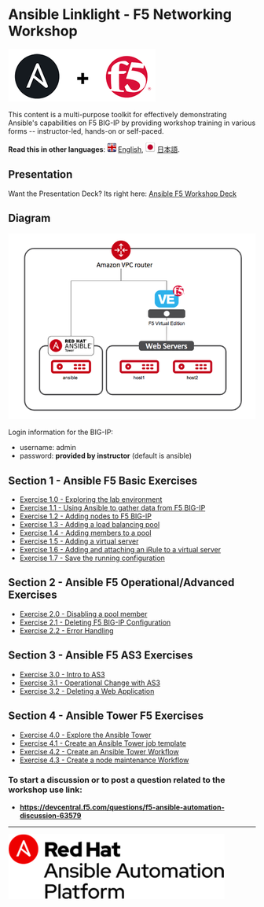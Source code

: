 # Ansible Linklight - F5 Networking Workshop

![f5workshop](images/ansiblef5-transparent.png)

This content is a multi-purpose toolkit for effectively demonstrating Ansible's capabilities on F5 BIG-IP by providing  workshop training in various forms -- instructor-led, hands-on or self-paced.

**Read this in other languages**: ![uk](images/uk.png) [English](README.html),  ![japan](images/japan.png) [日本語](README.ja.html).

## Presentation
Want the Presentation Deck?  Its right here:
[Ansible F5 Workshop Deck](decks/ansible_f5.pdf)

## Diagram
![f5 diagram](images/f5topology.png)

Login information for the BIG-IP:
- username: admin
- password: **provided by instructor** (default is ansible)

## Section 1 - Ansible F5 Basic Exercises

 - [Exercise 1.0 - Exploring the lab environment](1.0-explore/README.html)  
 - [Exercise 1.1 - Using Ansible to gather data from F5 BIG-IP](1.1-get-facts/README.html)  
 - [Exercise 1.2 - Adding nodes to F5 BIG-IP](1.2-add-node/README.html)  
 - [Exercise 1.3 - Adding a load balancing pool](1.3-add-pool/README.html)  
 - [Exercise 1.4 - Adding members to a pool](1.4-add-pool-members/README.html)  
 - [Exercise 1.5 - Adding a virtual server](1.5-add-virtual-server/README.html)  
 - [Exercise 1.6 - Adding and attaching an iRule to a virtual server](1.6-add-irules/README.html)
 - [Exercise 1.7 - Save the running configuration](1.7-save-running-config/README.html)

## Section 2 - Ansible F5 Operational/Advanced Exercises

 - [Exercise 2.0 - Disabling a pool member](2.0-disable-pool-member/README.html)
 - [Exercise 2.1 - Deleting F5 BIG-IP Configuration](2.1-delete-configuration/README.html)  
 - [Exercise 2.2 - Error Handling](2.2-error-handling/README.html)  

## Section 3 - Ansible F5 AS3 Exercises

 - [Exercise 3.0 - Intro to AS3](3.0-as3-intro/README.html)  
 - [Exercise 3.1 - Operational Change with AS3](3.1-as3-change/README.html)
 - [Exercise 3.2 - Deleting a Web Application](3.2-as3-delete/README.html)

## Section 4 - Ansible Tower F5  Exercises

 - [Exercise 4.0 - Explore the Ansible Tower](4.0-explore-tower/README.html)  
 - [Exercise 4.1 - Create an Ansible Tower job template](4.1-tower-job-template/README.html)
 - [Exercise 4.2 - Create an Ansible Tower Workflow](4.2-tower-workflow/README.html)
 - [Exercise 4.3 - Create a node maintenance Workflow](4.3-tower-workflow2/README.html)


### To start a discussion or to post a question related to the workshop use link:
  - **https://devcentral.f5.com/questions/f5-ansible-automation-discussion-63579**

---
![Red Hat Ansible Automation](images/rh-ansible-automation-platform.png)
